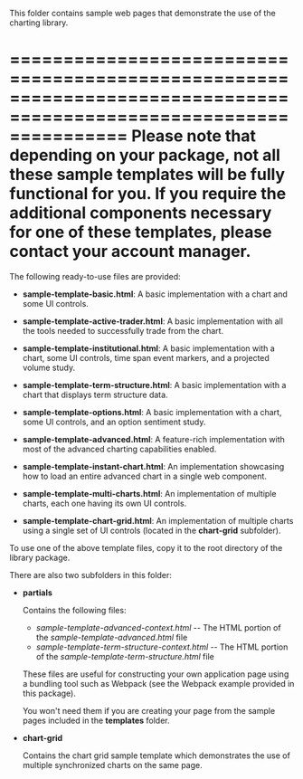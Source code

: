 This folder contains sample web pages that demonstrate the use of the charting library.

===================================================================================================================
Please note that depending on your package, not all these sample templates will be fully functional for you.
If you require the additional components necessary for one of these templates, please contact your account manager.
===================================================================================================================

The following ready-to-use files are provided:

- **sample-template-basic.html**:
  A basic implementation with a chart and some UI controls.

- **sample-template-active-trader.html**:
  A basic implementation with all the tools needed to successfully trade from the chart.

- **sample-template-institutional.html**:
  A basic implementation with a chart, some UI controls, time span event markers, and a projected volume study.

- **sample-template-term-structure.html**:
  A basic implementation with a chart that displays term structure data.

- **sample-template-options.html**:
  A basic implementation with a chart, some UI controls, and an option sentiment study.

- **sample-template-advanced.html**:
  A feature-rich implementation with most of the advanced charting capabilities enabled.

- **sample-template-instant-chart.html**:
  An implementation showcasing how to load an entire advanced chart in a single web component.

- **sample-template-multi-charts.html**:
  An implementation of multiple charts, each one having its own UI controls.

- **sample-template-chart-grid.html**:
  An implementation of multiple charts using a single set of UI controls (located in the **chart-grid** subfolder).

To use one of the above template files, copy it to the root directory of the library package.

There are also two subfolders in this folder:

- **partials**

   Contains the following files:
   - _sample-template-advanced-context.html_ -- The HTML portion of the _sample-template-advanced.html_ file
   - _sample-template-term-structure-context.html_ -- The HTML portion of the _sample-template-term-structure.html_ file

   These files are useful for constructing your own application page using a bundling tool such as Webpack (see the Webpack example provided in this package).

   You won't need them if you are creating your page from the sample pages included in the **templates** folder.

- **chart-grid**

   Contains the chart grid sample template which demonstrates the use of multiple synchronized charts on the same page.
